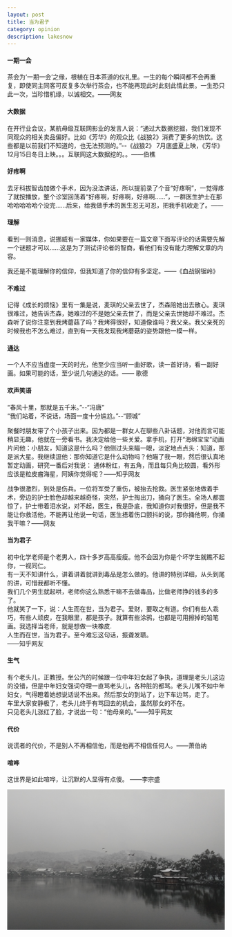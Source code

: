 ```yaml
---
layout: post
title: 当为君子
category: opinion
description: lakesnow
---
```


#### 一期一会
茶会为‘一期一会’之缘，根植在日本茶道的仪礼里。一生的每个瞬间都不会再重复，即使同主同客可反复多次举行茶会，也不能再现此时此刻此情此景。一生恐只此一次，当珍惜机缘，以诚相交。——网友


#### 大数据
在开行业会议，某航母级互联网影业的发言人说：“通过大数据挖掘，我们发现不同观众的相关卖品偏好。比如《芳华》的观众比《战狼2》消费了更多的热饮。这些都是以前我们不知道的，也无法预测的。”--《战狼2》 7月底盛夏上映，《芳华》12月15日冬日上映。。。互联网这大数据挖的。。——伯樵


#### 好疼啊
去牙科拔智齿加做个手术，因为没法讲话，所以提前录了个音“好疼啊”，一觉得疼了就按播放，整个诊室回荡着“好疼啊，好疼啊，好疼啊……”，一群医生护士在那哈哈哈哈哈个没完……后来，给我做手术的医生忍无可忍，把我手机收走了。——

#### 理解
看到一则消息，说挪威有一家媒体，你如果要在一篇文章下面写评论的话需要先解一个谜题才可以……这是为了测试评论者的智商，看他们有没有能力理解文章的内容。

我还是不能理解你的信仰，但我知道了你的信仰有多坚定。——《血战钢锯岭》

#### 不难过

记得《成长的烦恼》里有一集是说，麦琪的父亲去世了，杰森陪她出去散心。麦琪很难过，她告诉杰森，她难过的不是她父亲去世了，而是父亲去世她却不难过。杰森听了说你注意到我烤蘑菇了吗？我烤得很好，知道像谁吗？我父亲。我父亲死的时候我也不怎么难过，直到有一天我发现我烤蘑菇的姿势跟他一模一样。<br> 


#### 通达

一个人不应当虚度一天的时光，他至少应当听一曲好歌，读一首好诗，看一副好画。如果可能的话，至少说几句通达的话。—— 歌德

#### 欢声笑语

“春风十里，那就是五千米。”--“冯唐”<br>
“我们站着，不说话，场面一度十分尴尬。”--“顾城”<br>

聚餐时朋友带了个小孩子出来。因为都是一群女人在聊些八卦话题，对他而言可能稍显无趣，他就在一旁看书。我决定给他一些关爱。拿手机，打开“海绵宝宝”动画片问他：小朋友，知道这是什么吗？他侧过头来瞄一眼，淡定地点点头：知道，那是派大星。我继续逗他：那你知道它是什么动物吗？他瞄了我一眼，然后很认真地暂定动画，研究一番后对我说：
通体粉红，有五角，而且每只角比较圆，看外形应该是粒皮瘤海星，阿姨你觉得呢？——知乎网友<br>

战争很激烈，到处是伤兵。一位将军受了重伤，被抬去抢救。医生紧张地做着手术，旁边的护士脸色却越来越奇怪，突然，护士掏出刀，捅向了医生。全场人都震惊了，护士带着泪水说，对不起，医生，我是卧底，我知道你对我很好，但是我不能让你救活他，不能再让他说一句话，医生捂着伤口颤抖的说，那你捅他啊，你捅我干嘛？——网友

#### 当为君子

初中化学老师是个老男人，四十多岁高高瘦瘦。他不会因为你是个坏学生就瞧不起你，一视同仁。<br>
有一天不知讲什么，讲着讲着就讲到毒品是怎么做的。他讲的特别详细，从头到尾的讲，可惜我都听不懂。<br>
我们几个男生就起哄，老师你这么熟悉干嘛不去做毒品，比做老师挣的钱多的多了。<br>
他就笑了一下，说：人生而在世，当为君子。爱财，要取之有道。你们有些人乖巧，有些人顽皮，在我眼里，都是孩子。就算有些涂鸦，也都是可用擦掉的铅笔画。我选择当老师，就是想做一块橡皮.<br>
人生而在世，当为君子。至今难忘这句话，振聋发聩。<br> ——知乎网友

#### 生气

有个老头儿，正教授。坐公汽的时候跟一位中年妇女起了争执，道理是老头儿这边的没错，但是中年妇女强词夺理一直骂老头儿，各种脏的都骂。老头儿嘴不如中年妇女，气得瞪着她想说话说不出来。然后那女的到站了，边下车边骂，走了。<br>
车里大家安静极了，老头儿终于有骂回去的机会，虽然那女的不在。<br>
只见老头儿涨红了脸，才说出一句：“他母亲的。”——知乎网友

#### 代价

说谎者的代价，不是别人不再相信他，而是他再不相信任何人。——萧伯纳


#### 喧哗
这世界是如此喧哗，让沉默的人显得有点傻。 ——李宗盛


<div id="transform0">
<div class="inner">
<img src="/images/lakesnow.jpg" alt="Nature">
</div>
</div>





